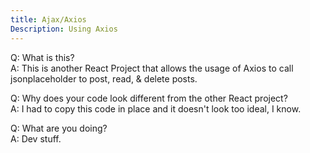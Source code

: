 ```yaml
---
title: Ajax/Axios
Description: Using Axios
---
```


Q: What is this? <br>
A: This is another React Project that allows the usage of Axios to call jsonplaceholder to post, read, & delete posts.<br>

Q: Why does your code look different from the other React project?<br>
A: I had to copy this code in place and it doesn't look too ideal, I know.<br>

Q: What are you doing?<br>
A: Dev stuff.